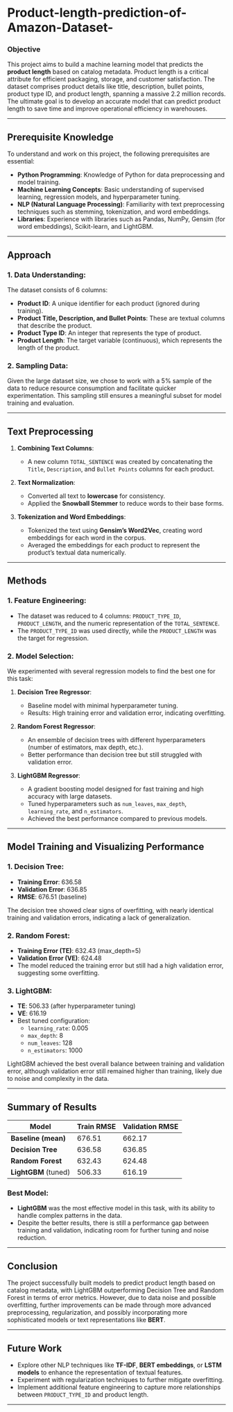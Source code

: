 # Product-length-prediction-of-Amazon-Dataset-

### **Objective**
This project aims to build a machine learning model that predicts the **product length** based on catalog metadata. Product length is a critical attribute for efficient packaging, storage, and customer satisfaction. The dataset comprises product details like title, description, bullet points, product type ID, and product length, spanning a massive 2.2 million records. The ultimate goal is to develop an accurate model that can predict product length to save time and improve operational efficiency in warehouses.

---

## **Prerequisite Knowledge**
To understand and work on this project, the following prerequisites are essential:
- **Python Programming**: Knowledge of Python for data preprocessing and model training.
- **Machine Learning Concepts**: Basic understanding of supervised learning, regression models, and hyperparameter tuning.
- **NLP (Natural Language Processing)**: Familiarity with text preprocessing techniques such as stemming, tokenization, and word embeddings.
- **Libraries**: Experience with libraries such as Pandas, NumPy, Gensim (for word embeddings), Scikit-learn, and LightGBM.

---

## **Approach**

### **1. Data Understanding:**
The dataset consists of 6 columns:
- **Product ID**: A unique identifier for each product (ignored during training).
- **Product Title, Description, and Bullet Points**: These are textual columns that describe the product.
- **Product Type ID**: An integer that represents the type of product.
- **Product Length**: The target variable (continuous), which represents the length of the product.

### **2. Sampling Data**:
Given the large dataset size, we chose to work with a 5% sample of the data to reduce resource consumption and facilitate quicker experimentation. This sampling still ensures a meaningful subset for model training and evaluation.

---

## **Text Preprocessing**

1. **Combining Text Columns**: 
   - A new column `TOTAL_SENTENCE` was created by concatenating the `Title`, `Description`, and `Bullet Points` columns for each product.
   
2. **Text Normalization**:
   - Converted all text to **lowercase** for consistency.
   - Applied the **Snowball Stemmer** to reduce words to their base forms.

3. **Tokenization and Word Embeddings**:
   - Tokenized the text using **Gensim’s Word2Vec**, creating word embeddings for each word in the corpus.
   - Averaged the embeddings for each product to represent the product’s textual data numerically.

---

## **Methods**

### **1. Feature Engineering:**
- The dataset was reduced to 4 columns: `PRODUCT_TYPE_ID`, `PRODUCT_LENGTH`, and the numeric representation of the `TOTAL_SENTENCE`.
- The `PRODUCT_TYPE_ID` was used directly, while the `PRODUCT_LENGTH` was the target for regression.

### **2. Model Selection:**
We experimented with several regression models to find the best one for this task:

1. **Decision Tree Regressor**:
   - Baseline model with minimal hyperparameter tuning.
   - Results: High training error and validation error, indicating overfitting.

2. **Random Forest Regressor**:
   - An ensemble of decision trees with different hyperparameters (number of estimators, max depth, etc.).
   - Better performance than decision tree but still struggled with validation error.

3. **LightGBM Regressor**:
   - A gradient boosting model designed for fast training and high accuracy with large datasets.
   - Tuned hyperparameters such as `num_leaves`, `max_depth`, `learning_rate`, and `n_estimators`.
   - Achieved the best performance compared to previous models.

---

## **Model Training and Visualizing Performance**

### **1. Decision Tree:**
   - **Training Error**: 636.58
   - **Validation Error**: 636.85
   - **RMSE**: 676.51 (baseline)

   The decision tree showed clear signs of overfitting, with nearly identical training and validation errors, indicating a lack of generalization.

### **2. Random Forest:**
   - **Training Error (TE)**: 632.43 (max_depth=5)
   - **Validation Error (VE)**: 624.48
   - The model reduced the training error but still had a high validation error, suggesting some overfitting.

### **3. LightGBM**:
   - **TE**: 506.33 (after hyperparameter tuning)
   - **VE**: 616.19
   - Best tuned configuration: 
     - `learning_rate`: 0.005
     - `max_depth`: 8
     - `num_leaves`: 128
     - `n_estimators`: 1000

   LightGBM achieved the best overall balance between training and validation error, although validation error still remained higher than training, likely due to noise and complexity in the data.

---

## **Summary of Results**
| Model                 | Train RMSE | Validation RMSE |
|-----------------------|------------|-----------------|
| **Baseline (mean)**    | 676.51     | 662.17          |
| **Decision Tree**      | 636.58     | 636.85          |
| **Random Forest**      | 632.43     | 624.48          |
| **LightGBM** (tuned)   | 506.33     | 616.19          |

### **Best Model**:
- **LightGBM** was the most effective model in this task, with its ability to handle complex patterns in the data.
- Despite the better results, there is still a performance gap between training and validation, indicating room for further tuning and noise reduction.

---

## **Conclusion**
The project successfully built models to predict product length based on catalog metadata, with LightGBM outperforming Decision Tree and Random Forest in terms of error metrics. However, due to data noise and possible overfitting, further improvements can be made through more advanced preprocessing, regularization, and possibly incorporating more sophisticated models or text representations like **BERT**.

---

## **Future Work**
- Explore other NLP techniques like **TF-IDF**, **BERT embeddings**, or **LSTM models** to enhance the representation of textual features.
- Experiment with regularization techniques to further mitigate overfitting.
- Implement additional feature engineering to capture more relationships between `PRODUCT_TYPE_ID` and product length.

---


